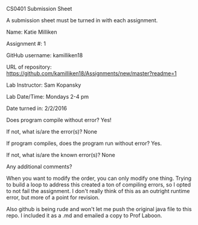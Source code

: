 CS0401 Submission Sheet

A submission sheet must be turned in with each assignment.

Name: Katie Milliken

Assignment #: 1

GitHub username: kamilliken18

URL of repository: https://github.com/kamilliken18/Assignments/new/master?readme=1

Lab Instructor: Sam Kopansky

Lab Date/Time: Mondays 2-4 pm

Date turned in: 2/2/2016 

Does program compile without error? Yes! 

If not, what is/are the error(s)? None 

If program compiles, does the program run without error? Yes.

If not, what is/are the known error(s)? None

Any additional comments?

When you want to modify the order, you can only modify one thing. 
Trying to build a loop to address this created a ton of compiling errors,
so I opted to not fail the assignment. I don't really think of this as an 
outright runtime error, but more of a point for revision.

Also github is being rude and won't let me push the original java file to this repo. 
I included it as a .md and emailed a copy to Prof Laboon.
